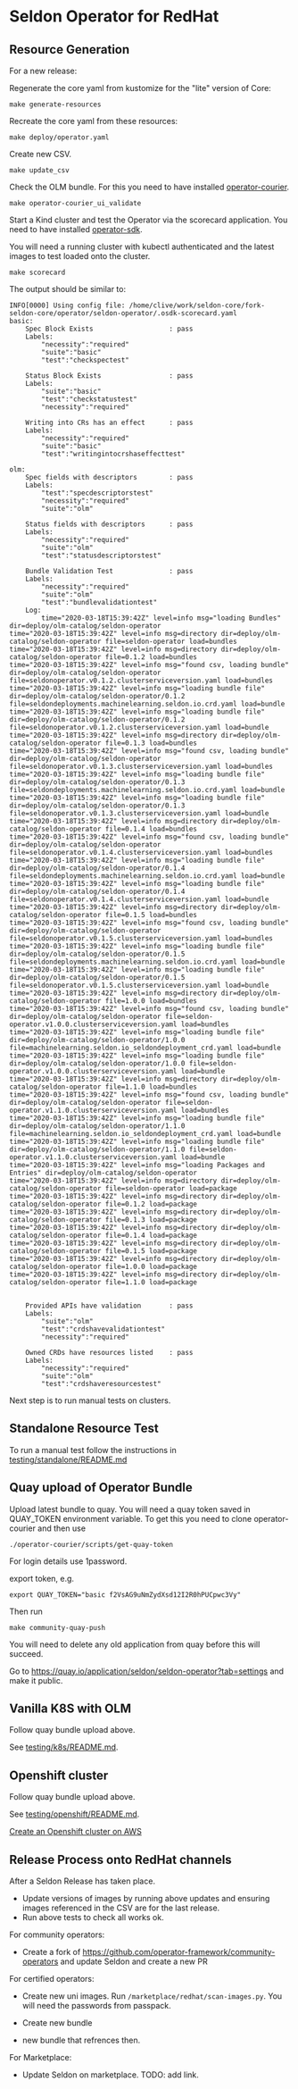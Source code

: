 # Seldon Operator for RedHat

## Resource Generation

For a new release:

Regenerate the core yaml from kustomize for the "lite" version of Core:

```
make generate-resources
```

Recreate the core yaml from these resources:

```
make deploy/operator.yaml
```

Create new CSV.

```
make update_csv
```

Check the OLM bundle. For this you need to have installed [operator-courier](https://github.com/operator-framework/operator-courier).

```
make operator-courier_ui_validate
```

Start a Kind cluster and test the Operator via the scorecard application. You need to have installed [operator-sdk](https://github.com/operator-framework/operator-sdk/blob/master/doc/user/install-operator-sdk.md).

You will need a running cluster with kubectl authenticated and the latest images to test loaded onto the cluster.

```
make scorecard
```

The output should be similar to:

```
INFO[0000] Using config file: /home/clive/work/seldon-core/fork-seldon-core/operator/seldon-operator/.osdk-scorecard.yaml 
basic:
	Spec Block Exists                   : pass
	Labels: 
		"necessity":"required"
		"suite":"basic"
		"test":"checkspectest"

	Status Block Exists                 : pass
	Labels: 
		"suite":"basic"
		"test":"checkstatustest"
		"necessity":"required"

	Writing into CRs has an effect      : pass
	Labels: 
		"necessity":"required"
		"suite":"basic"
		"test":"writingintocrshaseffecttest"

olm:
	Spec fields with descriptors        : pass
	Labels: 
		"test":"specdescriptorstest"
		"necessity":"required"
		"suite":"olm"

	Status fields with descriptors      : pass
	Labels: 
		"necessity":"required"
		"suite":"olm"
		"test":"statusdescriptorstest"

	Bundle Validation Test              : pass
	Labels: 
		"necessity":"required"
		"suite":"olm"
		"test":"bundlevalidationtest"
	Log:
		time="2020-03-18T15:39:42Z" level=info msg="loading Bundles" dir=deploy/olm-catalog/seldon-operator
time="2020-03-18T15:39:42Z" level=info msg=directory dir=deploy/olm-catalog/seldon-operator file=seldon-operator load=bundles
time="2020-03-18T15:39:42Z" level=info msg=directory dir=deploy/olm-catalog/seldon-operator file=0.1.2 load=bundles
time="2020-03-18T15:39:42Z" level=info msg="found csv, loading bundle" dir=deploy/olm-catalog/seldon-operator file=seldonoperator.v0.1.2.clusterserviceversion.yaml load=bundles
time="2020-03-18T15:39:42Z" level=info msg="loading bundle file" dir=deploy/olm-catalog/seldon-operator/0.1.2 file=seldondeployments.machinelearning.seldon.io.crd.yaml load=bundle
time="2020-03-18T15:39:42Z" level=info msg="loading bundle file" dir=deploy/olm-catalog/seldon-operator/0.1.2 file=seldonoperator.v0.1.2.clusterserviceversion.yaml load=bundle
time="2020-03-18T15:39:42Z" level=info msg=directory dir=deploy/olm-catalog/seldon-operator file=0.1.3 load=bundles
time="2020-03-18T15:39:42Z" level=info msg="found csv, loading bundle" dir=deploy/olm-catalog/seldon-operator file=seldonoperator.v0.1.3.clusterserviceversion.yaml load=bundles
time="2020-03-18T15:39:42Z" level=info msg="loading bundle file" dir=deploy/olm-catalog/seldon-operator/0.1.3 file=seldondeployments.machinelearning.seldon.io.crd.yaml load=bundle
time="2020-03-18T15:39:42Z" level=info msg="loading bundle file" dir=deploy/olm-catalog/seldon-operator/0.1.3 file=seldonoperator.v0.1.3.clusterserviceversion.yaml load=bundle
time="2020-03-18T15:39:42Z" level=info msg=directory dir=deploy/olm-catalog/seldon-operator file=0.1.4 load=bundles
time="2020-03-18T15:39:42Z" level=info msg="found csv, loading bundle" dir=deploy/olm-catalog/seldon-operator file=seldonoperator.v0.1.4.clusterserviceversion.yaml load=bundles
time="2020-03-18T15:39:42Z" level=info msg="loading bundle file" dir=deploy/olm-catalog/seldon-operator/0.1.4 file=seldondeployments.machinelearning.seldon.io.crd.yaml load=bundle
time="2020-03-18T15:39:42Z" level=info msg="loading bundle file" dir=deploy/olm-catalog/seldon-operator/0.1.4 file=seldonoperator.v0.1.4.clusterserviceversion.yaml load=bundle
time="2020-03-18T15:39:42Z" level=info msg=directory dir=deploy/olm-catalog/seldon-operator file=0.1.5 load=bundles
time="2020-03-18T15:39:42Z" level=info msg="found csv, loading bundle" dir=deploy/olm-catalog/seldon-operator file=seldonoperator.v0.1.5.clusterserviceversion.yaml load=bundles
time="2020-03-18T15:39:42Z" level=info msg="loading bundle file" dir=deploy/olm-catalog/seldon-operator/0.1.5 file=seldondeployments.machinelearning.seldon.io.crd.yaml load=bundle
time="2020-03-18T15:39:42Z" level=info msg="loading bundle file" dir=deploy/olm-catalog/seldon-operator/0.1.5 file=seldonoperator.v0.1.5.clusterserviceversion.yaml load=bundle
time="2020-03-18T15:39:42Z" level=info msg=directory dir=deploy/olm-catalog/seldon-operator file=1.0.0 load=bundles
time="2020-03-18T15:39:42Z" level=info msg="found csv, loading bundle" dir=deploy/olm-catalog/seldon-operator file=seldon-operator.v1.0.0.clusterserviceversion.yaml load=bundles
time="2020-03-18T15:39:42Z" level=info msg="loading bundle file" dir=deploy/olm-catalog/seldon-operator/1.0.0 file=machinelearning.seldon.io_seldondeployment_crd.yaml load=bundle
time="2020-03-18T15:39:42Z" level=info msg="loading bundle file" dir=deploy/olm-catalog/seldon-operator/1.0.0 file=seldon-operator.v1.0.0.clusterserviceversion.yaml load=bundle
time="2020-03-18T15:39:42Z" level=info msg=directory dir=deploy/olm-catalog/seldon-operator file=1.1.0 load=bundles
time="2020-03-18T15:39:42Z" level=info msg="found csv, loading bundle" dir=deploy/olm-catalog/seldon-operator file=seldon-operator.v1.1.0.clusterserviceversion.yaml load=bundles
time="2020-03-18T15:39:42Z" level=info msg="loading bundle file" dir=deploy/olm-catalog/seldon-operator/1.1.0 file=machinelearning.seldon.io_seldondeployment_crd.yaml load=bundle
time="2020-03-18T15:39:42Z" level=info msg="loading bundle file" dir=deploy/olm-catalog/seldon-operator/1.1.0 file=seldon-operator.v1.1.0.clusterserviceversion.yaml load=bundle
time="2020-03-18T15:39:42Z" level=info msg="loading Packages and Entries" dir=deploy/olm-catalog/seldon-operator
time="2020-03-18T15:39:42Z" level=info msg=directory dir=deploy/olm-catalog/seldon-operator file=seldon-operator load=package
time="2020-03-18T15:39:42Z" level=info msg=directory dir=deploy/olm-catalog/seldon-operator file=0.1.2 load=package
time="2020-03-18T15:39:42Z" level=info msg=directory dir=deploy/olm-catalog/seldon-operator file=0.1.3 load=package
time="2020-03-18T15:39:42Z" level=info msg=directory dir=deploy/olm-catalog/seldon-operator file=0.1.4 load=package
time="2020-03-18T15:39:42Z" level=info msg=directory dir=deploy/olm-catalog/seldon-operator file=0.1.5 load=package
time="2020-03-18T15:39:42Z" level=info msg=directory dir=deploy/olm-catalog/seldon-operator file=1.0.0 load=package
time="2020-03-18T15:39:42Z" level=info msg=directory dir=deploy/olm-catalog/seldon-operator file=1.1.0 load=package


	Provided APIs have validation       : pass
	Labels: 
		"suite":"olm"
		"test":"crdshavevalidationtest"
		"necessity":"required"

	Owned CRDs have resources listed    : pass
	Labels: 
		"necessity":"required"
		"suite":"olm"
		"test":"crdshaveresourcestest"
```

Next step is to run manual tests on clusters.

## Standalone Resource Test

To run a manual test follow the instructions in [testing/standalone/README.md](./testing/standalone/README.md)

## Quay upload of Operator Bundle

Upload latest bundle to quay. You will need a quay token saved in QUAY_TOKEN environment variable. To get this you need to clone operator-courier and then use

```
./operator-courier/scripts/get-quay-token
```

For login details use 1password.

export token, e.g.

```
export QUAY_TOKEN="basic f2VsAG9uNmZydXsd12I2R0hPUCpwc3Vy"
```

Then run

```
make community-quay-push
```

You will need to delete any old application from quay before this will succeed.

Go to https://quay.io/application/seldon/seldon-operator?tab=settings and make it public.

## Vanilla K8S with OLM

Follow quay bundle upload above.

See [testing/k8s/README.md](testing/k8s/README.md).

## Openshift cluster

Follow quay bundle upload above.

See [testing/openshift/README.md](testing/openshift/README.md).

[Create an Openshift cluster on AWS](https://cloud.redhat.com/openshift/install/aws/installer-provisioned)

## Release Process onto RedHat channels

After a Seldon Release has taken place.

 * Update versions of images by running above updates and ensuring images referenced in the CSV are for the last release.
 * Run above tests to check all works ok.

For community operators:

 * Create a fork of https://github.com/operator-framework/community-operators and update Seldon and create a new PR

For certified operators:

 * Create new uni images. Run `/marketplace/redhat/scan-images.py`. You will need the passwords from passpack.
 * Create new bundle

* new bundle that refrences then.

For Marketplace:

 * Update Seldon on marketplace. TODO: add link.